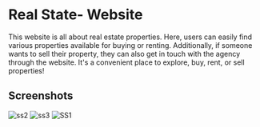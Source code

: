 
# Real State- Website

This website is all about real estate properties. Here, users can easily find various properties available for buying or renting. Additionally, if someone wants to sell their property, they can also get in touch with the agency through the website. It's a convenient place to explore, buy, rent, or sell properties!


## Screenshots


![ss2](https://github.com/5Asim/RealStateWebsite/assets/99310309/bdd4e2ac-3910-40bb-9629-9ef780778296)
![ss3](https://github.com/5Asim/RealStateWebsite/assets/99310309/4485d912-4669-44ba-8baa-17f4ce407887)
![SS1](https://github.com/5Asim/RealStateWebsite/assets/99310309/a45f54bf-3030-44e4-8ac0-2de4e6c02840)

